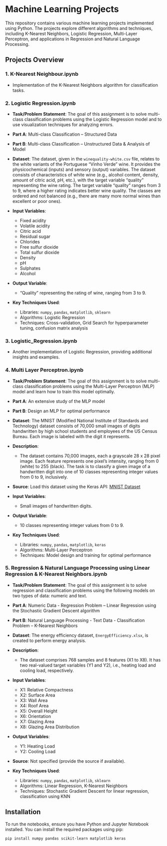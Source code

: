 # Machine Learning Projects

This repository contains various machine learning projects implemented using Python. The projects explore different algorithms and techniques, including K-Nearest Neighbors, Logistic Regression, Multi-Layer Perceptron, and applications in Regression and Natural Language Processing.

## Projects Overview

### 1. K-Nearest Neighbour.ipynb
   - Implementation of the K-Nearest Neighbors algorithm for classification tasks.

### 2. Logistic Regression.ipynb
   - **Task/Problem Statement**: The goal of this assignment is to solve multi-class classification problems using the Logistic Regression model and to use visualization techniques for analyzing errors.
   
   - **Part A**: Multi-class Classification – Structured Data
   
   - **Part B**: Multi-class Classification – Unstructured Data & Analysis of Model

   - **Dataset**: The dataset, given in the `winequality-white.csv` file, relates to the white variants of the Portuguese “Vinho Verde” wine. It provides the physicochemical (inputs) and sensory (output) variables. The dataset consists of characteristics of white wine (e.g., alcohol content, density, amount of citric acid, pH, etc.), with the target variable “quality” representing the wine rating. The target variable “quality” ranges from 3 to 9, where a higher rating indicates better wine quality. The classes are ordered and not balanced (e.g., there are many more normal wines than excellent or poor ones).

   - **Input Variables**:
     - Fixed acidity
     - Volatile acidity
     - Citric acid
     - Residual sugar
     - Chlorides
     - Free sulfur dioxide
     - Total sulfur dioxide
     - Density
     - pH
     - Sulphates
     - Alcohol
   
   - **Output Variable**: 
     - “Quality” representing the rating of wine, ranging from 3 to 9.


   - **Key Techniques Used**:
     - Libraries: `numpy`, `pandas`, `matplotlib`, `sklearn`
     - Algorithms: Logistic Regression
     - Techniques: Cross-validation, Grid Search for hyperparameter tuning, confusion matrix analysis

### 3. Logistic_Regression.ipynb
   - Another implementation of Logistic Regression, providing additional insights and examples.

### 4. Multi Layer Perceptron.ipynb
   - **Task/Problem Statement**: The goal of this assignment is to solve multi-class classification problems using the Multi-Layer Perceptron (MLP) model and learn how to train this model optimally.
   
   - **Part A**: An extensive study of the MLP model
   
   - **Part B**: Design an MLP for optimal performance

   - **Dataset**: The MNIST (Modified National Institute of Standards and Technology) dataset consists of 70,000 small images of digits handwritten by high school students and employees of the US Census Bureau. Each image is labeled with the digit it represents.

   - **Description**: 
     - The dataset contains 70,000 images, each a grayscale 28 x 28 pixel image. Each feature represents one pixel’s intensity, ranging from 0 (white) to 255 (black). The task is to classify a given image of a handwritten digit into one of 10 classes representing integer values from 0 to 9, inclusively.

   - **Source**: Load this dataset using the Keras API: [MNIST Dataset](https://keras.io/api/datasets/mnist/)

   - **Input Variables**: 
     - Small images of handwritten digits.
   
   - **Output Variable**: 
     - 10 classes representing integer values from 0 to 9.

   - **Key Techniques Used**:
     - Libraries: `numpy`, `pandas`, `matplotlib`, `keras`
     - Algorithms: Multi-Layer Perceptron
     - Techniques: Model design and training for optimal performance

### 5. Regression & Natural Language Processing using Linear Regression & K-Nearest Neighbors.ipynb
   - **Task/Problem Statement**: The goal of this assignment is to solve regression and classification problems using the following models on two types of data: numeric and text.
   
   - **Part A**: Numeric Data - Regression Problem – Linear Regression using the Stochastic Gradient Descent algorithm
   
   - **Part B**: Natural Language Processing - Text Data - Classification Problem – K-Nearest Neighbors

   - **Dataset**: The energy efficiency dataset, `EnergyEfficiency.xlsx`, is created to perform energy analysis.

   - **Description**: 
     - The dataset comprises 768 samples and 8 features (X1 to X8). It has two real-valued target variables (Y1 and Y2), i.e., heating load and cooling load, respectively.

   - **Input Variables**:
     - X1: Relative Compactness
     - X2: Surface Area
     - X3: Wall Area
     - X4: Roof Area
     - X5: Overall Height
     - X6: Orientation
     - X7: Glazing Area
     - X8: Glazing Area Distribution

   - **Output Variables**: 
     - Y1: Heating Load
     - Y2: Cooling Load

   - **Source**: Not specified (provide the source if available).

   - **Key Techniques Used**:
     - Libraries: `numpy`, `pandas`, `matplotlib`, `sklearn`
     - Algorithms: Linear Regression, K-Nearest Neighbors
     - Techniques: Stochastic Gradient Descent for linear regression, classification using KNN

## Installation

To run the notebooks, ensure you have Python and Jupyter Notebook installed. You can install the required packages using pip:

```bash
pip install numpy pandas scikit-learn matplotlib keras
